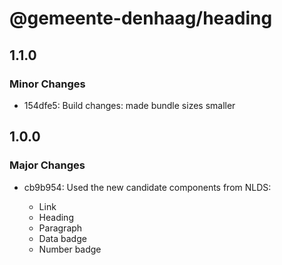 # @gemeente-denhaag/heading

## 1.1.0

### Minor Changes

- 154dfe5: Build changes: made bundle sizes smaller

## 1.0.0

### Major Changes

- cb9b954: Used the new candidate components from NLDS:

  - Link
  - Heading
  - Paragraph
  - Data badge
  - Number badge
